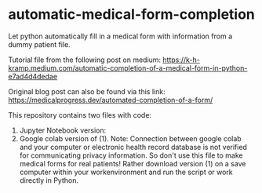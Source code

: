 # automatic-medical-form-completion
Let python automatically fill in a medical form with information from a dummy patient file.

Tutorial file from the following post on medium:
https://k-h-kramp.medium.com/automatic-completion-of-a-medical-form-in-python-e7ad4d4dedae

Original blog post can also be found via this link:
https://medicalprogress.dev/automated-completion-of-a-form/

This repository contains two files with code:
1) Jupyter Notebook version:  
2) Google colab version of (1). Note: Connection between google colab and your computer or electronic health record database is not verified for communicating privacy information. So don't use this file to make medical forms for real patients! Rather download version (1) on a save computer within your workenvironment and run the script or work directly in Python. 
